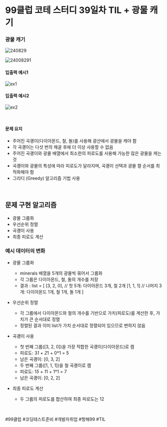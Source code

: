 # 99클럽 코테 스터디 39일차 TIL + 광물 캐기
### 광물 캐기

![240829](https://github.com/user-attachments/assets/67ba5f74-72b6-4a38-a107-1141790a7a04)

![24008291](https://github.com/user-attachments/assets/06069c94-c722-473b-996d-89e0f23394e1)

#### 입출력 예시1

![ex1](https://github.com/user-attachments/assets/ec9be5ec-56ee-4891-b9c4-a72ff23f1d67)

#### 입출력 예시2

![ex2](https://github.com/user-attachments/assets/c71fd85d-1ff0-494f-b0a0-bf79fffe3776)

<br>

#### 문제 요지
- 주어진 곡괭이(다이아몬드, 철, 돌)를 사용해 광산에서 광물을 캐야 함
- 각 곡괭이는 다섯 번의 채굴 후에 더 이상 사용할 수 없음
- 주어진 곡괭이와 광물 배열에서 최소한의 피로도를 사용해 가능한 많은 광물을 캐는 것
- 곡괭이와 광물의 특성에 따라 피로도가 달라지며, 곡괭이 선택과 광물 캘 순서를 최적화해야 함
- 그리디 (Greedy) 알고리즘 기법 사용
  
<br>


## 문제 구현 알고리즘
- 광물 그룹화
- 우선순위 정렬
- 곡괭이 사용
- 최종 피로도 계산

### 예시 데이터의 변화
- 광물 그룹화

  - minerals 배열을 5개의 광물씩 묶어서 그룹화
  - 각 그룹은 다이아몬드, 철, 돌의 개수를 저장
  - 결과 : list = [
                    [3, 2, 0], // 첫 5개: 다이아몬드 3개, 철 2개
                    [1, 1, 1]  // 나머지 3개: 다이아몬드 1개, 철 1개, 돌 1개
                  ]

- 우선순위 정렬

  - 각 그룹에서 다이아몬드와 철의 개수를 기반으로 가치(피로도)를 계산한 후, 가치가 큰 순서대로 정렬
  - 정렬된 결과 이미 list가 가치 순서대로 정렬되어 있으므로 변하지 않음

- 곡괭이 사용

  - 첫 번째 그룹([3, 2, 0])을 가장 적합한 곡괭이(다이아몬드)로 캠
  - 피로도: 3*1 + 2*1 + 0*1 = 5
  - 남은 곡괭이: [0, 3, 2]
  - 두 번째 그룹([1, 1, 1])을 철 곡괭이로 캠
  - 피로도: 1*5 + 1*1 + 1*1 = 7
  - 남은 곡괭이: [0, 2, 2]

- 최종 피로도 계산

  - 두 그룹의 피로도를 합산하여 최종 피로도는 12

<br>

#99클럽 #코딩테스트준비 #개발자취업 #항해99 #TIL
